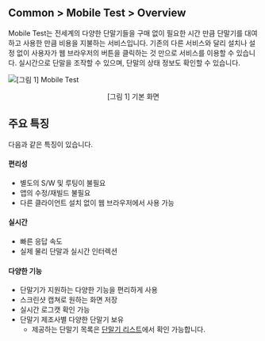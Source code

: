 ## Common > Mobile Test > Overview

Mobile Test는 전세계의 다양한 단말기들을 구매 없이 필요한 시간 만큼 단말기를 대여하고 사용한 만큼 비용을 지불하는 서비스입니다. 기존의 다른 서비스와 달리 설치나 설정 없이 사용자가 웹 브라우저의 버튼을 클릭하는 것 만으로 서비스를 이용할 수 있습니다. 실시간으로 단말을 조작할 수 있으며, 단말의 상태 정보도 확인할 수 있습니다.

![[그림 1] Mobile Test](http://static.toastoven.net/prod_mobiletest/img_14.png)
<center>[그림 1] 기본 화면</center>

## 주요 특징

다음과 같은 특징이 있습니다.

#### 편리성

* 별도의 S/W 및 루팅이 불필요
* 앱의 수정/재빌드 불필요
* 다른 클라이언트 설치 없이 웹 브라우저에서 사용 가능

#### 실시간

* 빠른 응답 속도
* 실제 물리 단말과 실시간 인터렉션

#### 다양한 기능

* 단말기가 지원하는 다양한 기능을 편리하게 사용
* 스크린샷 캡쳐로 원하는 화면 저장
* 실시간 로그캣 확인 가능
* 단말기 제조사별 다양한 단말기 보유
    * 제공하는 단말기 목록은 [단말기 리스트](/Common/Mobile%20Test/zh/Device%20List/)에서 확인 가능합니다.  
